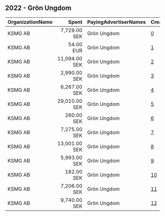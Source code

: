 ## 2022 - Grön Ungdom 
|OrganizationName|Spent|PayingAdvertiserNames|CreativeUrls|Impressions|Genders|AgeBrackets|CountryCodes|BillingAddresses|CandidateBallotInformation|
|:---|---:|:---|:---|---:|:---|:---|:---|:---|:---|
|KSMG AB|7,729.00 SEK|Grön Ungdom|[0](https://www.snap.com/political-ads/asset/95ae4527d94a1f787b9513799950083e20c2b74150be2763e055153c3fd0bb21?mediaType=mp4)|731,558||18-28|sweden|"Grevturegatan 11 A,Stockholm,11446,SE"||
|KSMG AB|54.00 EUR|Grön Ungdom|[1](https://www.snap.com/political-ads/asset/bef8c099ee247df3eb0da9d65050d9dd3b750d649a3799f5920ebeb7af6578ca?mediaType=jpg)|11,691||19+|sweden|"Grevturegatan 11 A,Stockholm,11446,SE"||
|KSMG AB|11,094.00 SEK|Grön Ungdom|[2](https://www.snap.com/political-ads/asset/b089c93a987ed4e0523967088d03ffb6a86a1b0be499776cbcd432c196c7c98c?mediaType=mp4)|453,971||18-28|sweden|"Grevturegatan 11 A,Stockholm,11446,SE"||
|KSMG AB|2,990.00 SEK|Grön Ungdom|[3](https://www.snap.com/political-ads/asset/44add44c0de37ef691fabb97ce026620478e470661a63747628069b7ee9776ec?mediaType=mp4)|150,421||18-28|sweden|"Grevturegatan 11 A,Stockholm,11446,SE"||
|KSMG AB|6,267.00 SEK|Grön Ungdom|[4](https://www.snap.com/political-ads/asset/f93baffb561800b1936ff7c483febdbd2bdf9539ed4e30309b4c8a5204dffb7d?mediaType=mp4)|794,197||18-28|sweden|"Grevturegatan 11 A,Stockholm,11446,SE"||
|KSMG AB|29,010.00 SEK|Grön Ungdom|[5](https://www.snap.com/political-ads/asset/d10b0d267713b85451022cd0e117e6ccd5f95611608db9edfaf332f97c444004?mediaType=mp4)|2,796,149||18-28|sweden|"Grevturegatan 11 A,Stockholm,11446,SE"||
|KSMG AB|260.00 SEK|Grön Ungdom|[6](https://www.snap.com/political-ads/asset/68330f747709f77afdcd5122cfdfe488ac018280c77095625711a93ba44e9fa7?mediaType=mp4)|25,435||18-28|sweden|"Grevturegatan 11 A,Stockholm,11446,SE"||
|KSMG AB|7,275.00 SEK|Grön Ungdom|[7](https://www.snap.com/political-ads/asset/55821a124629df716faf2c2a97665d9d6930fea972e5e16fbdaa5c96feebf6a4?mediaType=mp4)|280,430||18-28|sweden|"Grevturegatan 11 A,Stockholm,11446,SE"||
|KSMG AB|13,001.00 SEK|Grön Ungdom|[8](https://www.snap.com/political-ads/asset/8827aaf9d21b430fe9a9ea9ba75dd16f1e7b7cb09cf1e18b71b629911bfe4115?mediaType=mp4)|1,648,726||18-28|sweden|"Grevturegatan 11 A,Stockholm,11446,SE"||
|KSMG AB|5,993.00 SEK|Grön Ungdom|[9](https://www.snap.com/political-ads/asset/4a4dcc7ba425daf6264db37b9524b1a9e4e4026e6d0b548e419af444cc03b3d8?mediaType=mp4)|563,570||18-28|sweden|"Grevturegatan 11 A,Stockholm,11446,SE"||
|KSMG AB|182.00 SEK|Grön Ungdom|[10](https://www.snap.com/political-ads/asset/644d0abe65da31c0763f378f308328c787f89e92f7e8409e1de06aea2af80c95?mediaType=mp4)|16,906||18-28|sweden|"Grevturegatan 11 A,Stockholm,11446,SE"||
|KSMG AB|7,206.00 SEK|Grön Ungdom|[11](https://www.snap.com/political-ads/asset/f1cd7661575e6d95b240b8ebb6aa6e8717dc9b4f3fd3eb8bcc773f970e7a7130?mediaType=mp4)|272,286||18-28|sweden|"Grevturegatan 11 A,Stockholm,11446,SE"||
|KSMG AB|9,740.00 SEK|Grön Ungdom|[12](https://www.snap.com/political-ads/asset/859997ef855f81b6298dc502e8a5237393d4dfa9aa5079029c8a73e180002f6a?mediaType=mp4)|1,243,221||18-28|sweden|"Grevturegatan 11 A,Stockholm,11446,SE"||
